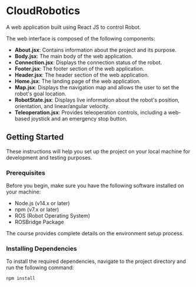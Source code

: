 # CloudRobotics
A web application built using React JS to control Robot.

The web interface is composed of the following components:

- **About.jsx**: Contains information about the project and its purpose.
- **Body.jsx**: The main body of the web application.
- **Connection.jsx**: Displays the connection status of the robot.
- **Footer.jsx**: The footer section of the web application.
- **Header.jsx**: The header section of the web application.
- **Home.jsx**: The landing page of the web application.
- **Map.jsx**: Displays the navigation map and allows the user to set the robot's goal location.
- **RobotState.jsx**: Displays live information about the robot's position, orientation, and linear/angular velocity.
- **Teleoperation.jsx**: Provides teleoperation controls, including a web-based joystick and an emergency stop button.

## Getting Started

These instructions will help you set up the project on your local machine for development and testing purposes.

### Prerequisites

Before you begin, make sure you have the following software installed on your machine:

- Node.js (v14.x or later)
- npm (v7.x or later)
- ROS (Robot Operating System)
- ROSBridge Package

The course provides complete details on the environment setup process.

### Installing Dependencies

To install the required dependencies, navigate to the project directory and run the following command:

```bash
npm install
```

